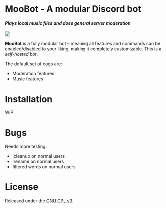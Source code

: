 # MooBot - A modular Discord bot
#### *Plays local music files and does general server moderation*
[<img src="https://img.shields.io/badge/discord-py-blue.svg">](https://github.com/Rapptz/discord.py)

**MooBot** is a fully modular bot – meaning all features and commands can be enabled/disabled to your liking, making it completely customizable. This is a *self-hosted bot*.

The default set of cogs are:
* Moderation features
* Music features

# Installation

WIP

# Bugs
Needs more testing:
* !cleanup on normal users
* !rename on normal users
* filtered words on normal users
# License

Released under the [GNU GPL v3](LICENSE).
